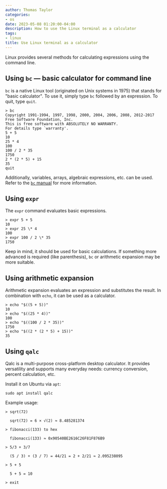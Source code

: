 ```yaml
---
author: Thomas Taylor
categories:
- os
date: 2023-05-08 01:20:00-04:00
description: How to use the Linux terminal as a calculator
tags:
- linux
title: Use Linux terminal as a calculator
---
```


Linux provides several methods for calculating expressions using the command line.

## Using `bc`  — basic calculator for command line

`bc` is a native Linux tool (originated on Unix systems in 1975) that stands for "basic calculator". To use it, simply type `bc` followed by an expression. To quit, type `quit`.

```shell
> bc
Copyright 1991-1994, 1997, 1998, 2000, 2004, 2006, 2008, 2012-2017 Free Software Foundation, Inc.
This is free software with ABSOLUTELY NO WARRANTY.
For details type `warranty'. 
5 + 5
10
25 * 4
100
100 / 2 * 35
1750
2 * (2 * 5) + 15
35
quit
```

Additionally, variables, arrays, algebraic expressions, etc. can be used. Refer to the [`bc` manual](https://www.gnu.org/software/bc/manual/html_mono/bc.html) for more information.

## Using `expr` 

The `expr` command evaluates basic expressions.

```shell
> expr 5 + 5
10
> expr 25 \* 4
100
> expr 100 / 2 \* 35
1750
```

Keep in mind, it should be used for basic calculations. If something more advanced is required (like parenthesis), `bc` or arithmetic expansion may be more suitable. 

## Using arithmetic expansion

Arithmetic expansion evaluates an expression and substitutes the result. In combination with `echo`, it can be used as a calculator. 

```shell
> echo "$((5 + 5))"
10
> echo "$((25 * 4))"
100
> echo "$((100 / 2 * 35))"
1750
> echo "$((2 * (2 * 5) + 15))"
35
```

## Using `qalc`

Qalc is a multi-purpose cross-platform desktop calculator. It provides versatility and supports many everyday needs: currency conversion, percent calculation, etc. 

Install it on Ubuntu via `apt`:

```shell
sudo apt install qalc
```

Example usage:

```shell
> sqrt(72)

  sqrt(72) = 6 × √(2) ≈ 8.485281374

> fibonacci(133) to hex

  fibonacci(133) ≈ 0x90540BE2616C26F81F876B9

> 5/3 + 3/7

  (5 / 3) + (3 / 7) = 44/21 = 2 + 2/21 ≈ 2.095238095

> 5 + 5

  5 + 5 = 10

> exit
```